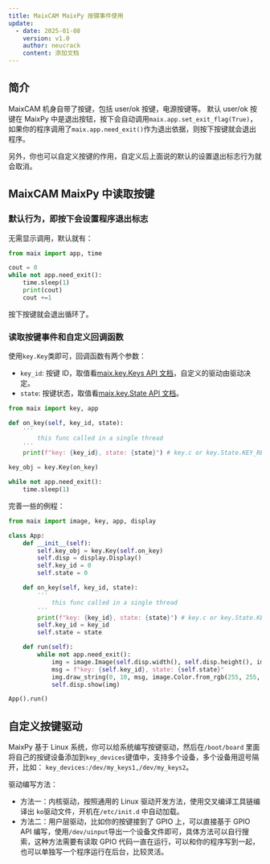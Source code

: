 ```yaml
---
title: MaixCAM MaixPy 按键事件使用
update:
  - date: 2025-01-08
    version: v1.0
    author: neucrack
    content: 添加文档
---
```


## 简介

MaixCAM 机身自带了按键，包括 user/ok 按键，电源按键等。
默认 user/ok 按键在 MaixPy 中是退出按钮，按下会自动调用`maix.app.set_exit_flag(True)`，如果你的程序调用了`maix.app.need_exit()`作为退出依据，则按下按键就会退出程序。

另外，你也可以自定义按键的作用，自定义后上面说的默认的设置退出标志行为就会取消。


## MaixCAM MaixPy 中读取按键

### 默认行为，即按下会设置程序退出标志

无需显示调用，默认就有：
```python
from maix import app, time

cout = 0
while not app.need_exit():
    time.sleep(1)
    print(cout)
    cout +=1
```
按下按键就会退出循环了。

### 读取按键事件和自定义回调函数

使用`key.Key`类即可，回调函数有两个参数：
* `key_id`: 按键 ID，取值看[maix.key.Keys API 文档](/api/maix/peripheral/key.html#Keys)，自定义的驱动由驱动决定。
* `state`: 按键状态，取值看[maix.key.State API 文档](/api/maix/peripheral/key.html#State)。


```python
from maix import key, app

def on_key(self, key_id, state):
    '''
        this func called in a single thread
    '''
    print(f"key: {key_id}, state: {state}") # key.c or key.State.KEY_RELEASED

key_obj = key.Key(on_key)

while not app.need_exit():
    time.sleep(1)
```

完善一些的例程：

```python
from maix import image, key, app, display

class App:
    def __init__(self):
        self.key_obj = key.Key(self.on_key)
        self.disp = display.Display()
        self.key_id = 0
        self.state = 0

    def on_key(self, key_id, state):
        '''
            this func called in a single thread
        '''
        print(f"key: {key_id}, state: {state}") # key.c or key.State.KEY_RELEASED
        self.key_id = key_id
        self.state = state

    def run(self):
        while not app.need_exit():
            img = image.Image(self.disp.width(), self.disp.height(), image.Format.FMT_RGB888)
            msg = f"key: {self.key_id}, state: {self.state}"
            img.draw_string(0, 10, msg, image.Color.from_rgb(255, 255, 255), 1.5)
            self.disp.show(img)

App().run()

```

## 自定义按键驱动

MaixPy 基于 Linux 系统，你可以给系统编写按键驱动，然后在`/boot/board` 里面将自己的按键设备添加到`key_devices`键值中，支持多个设备，多个设备用逗号隔开，比如：
`key_devices:/dev/my_keys1,/dev/my_keys2`。

驱动编写方法：
* 方法一：内核驱动，按照通用的 Linux 驱动开发方法，使用交叉编译工具链编译出 `ko`驱动文件，开机在`/etc/init.d` 中自动加载。
* 方法二：用户层驱动，比如你的按键接到了 GPIO 上，可以直接基于 GPIO API 编写，使用`/dev/uinput`导出一个设备文件即可，具体方法可以自行搜索，这种方法需要有读取 GPIO 代码一直在运行，可以和你的程序写到一起，也可以单独写一个程序运行在后台，比较灵活。


